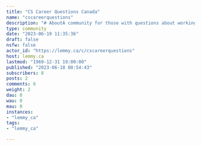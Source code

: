 ```yaml
---
title: "CS Career Questions Canada" 
name: "cscareerquestions"
description: "# AboutA community for those with questions about working in the tech industry or in a CS/dev/programmer related job specifically in Canada.# Rules1. Posts must relate to Canada2. Posts must relate to careers in computer science or tech3. No Harassment, Violence, Trolling, or Humble Bragging4. No Sexism5. No Low effort posts6. No spam, self-promotion, or advertising7. Any AMAs, formal surveys and other data collection must be approved my mods8. Name & Shames are only for behavior that is blatantly unethical, illegal, or exceptionally shitty.9. No sexist, racist, homophobic, transphobic or other hate spreading content10. No misinformation# Want to ask a question?1. Read the Rules2. Search for the post3. If you can't find it, post"
type: community
date: "2023-06-19 11:35:36"
draft: false
nsfw: false
actor_id: "https://lemmy.ca/c/cscareerquestions"
host: lemmy.ca
lastmod: "1969-12-31 19:00:00"
published: "2023-06-18 08:54:43"
subscribers: 8
posts: 2
comments: 6
weight: 2
dau: 0
wau: 0
mau: 0
instances:
- "lemmy_ca"
tags: 
- "lemmy_ca"

---
```

